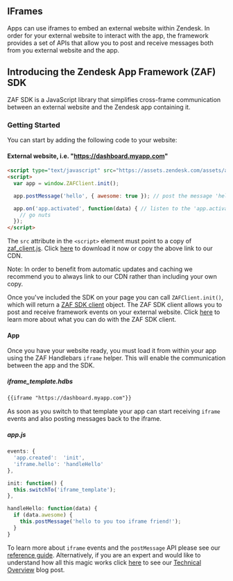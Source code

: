 ## IFrames

Apps can use iframes to embed an external website within Zendesk. In order for your external website to interact with the app, the framework provides a set of APIs that allow you to post and receive messages both from you external website and the app.

## Introducing the Zendesk App Framework (ZAF) SDK

ZAF SDK is a JavaScript library that simplifies cross-frame communication between an external website and the Zendesk app containing it.

### Getting Started

You can start by adding the following code to your website:

#### External website, i.e. "https://dashboard.myapp.com"
```html
<script type="text/javascript" src="https://assets.zendesk.com/assets/apps/zaf_client.js"></script>
<script>
  var app = window.ZAFClient.init();

  app.postMessage('hello', { awesome: true }); // post the message 'hello' to the Zendesk app along with some data

  app.on('app.activated', function(data) { // listen to the 'app.activated' Framework event from the iframe
    // go nuts
  });
</script>
```

The `src` attribute in the `<script>` element must point to a copy of [zaf_client.js](). Click [here]() to download it now or copy the above link to our CDN.

Note: In order to benefit from automatic updates and caching we recommend you to always link to our CDN rather than including your own copy.

Once you've included the SDK on your page you can call `ZAFClient.init()`, which will return a [ZAF SDK client]() object. The ZAF SDK client allows you to post and receive framework events on your external website. Click [here]() to learn more about what you can do with the ZAF SDK client.

#### App

Once you have your website ready, you must load it from within your app using the ZAF Handlebars `iframe` helper. This will enable the communication between the app and the SDK.

##### iframe_template.hdbs
```html
{{iframe "https://dashboard.myapp.com"}}
```

As soon as you switch to that template your app can start receiving `iframe` events and also posting messages back to the iframe.

##### app.js
```js
events: {
  'app.created':  'init',
  'iframe.hello': 'handleHello'
},

init: function() {
  this.switchTo('iframe_template');
},

handleHello: function(data) {
  if (data.awesome) {
    this.postMessage('hello to you too iframe friend!');
  }
}
```

To learn more about `iframe` events and the `postMessage` API please see our [reference guide](). Alternatively, if you are an expert and would like to understand how all this magic works click [here]() to see our [Technical Overview]() blog post.
